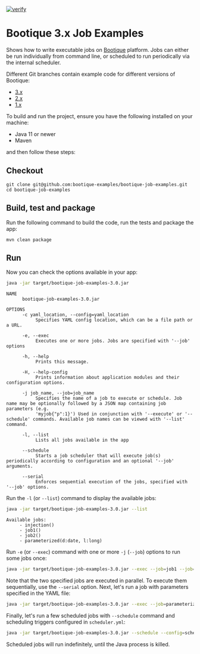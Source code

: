 [![verify](https://github.com/bootique-examples/bootique-jobs-examples/actions/workflows/verify.yml/badge.svg)](https://github.com/bootique-examples/bootique-jobs-examples/actions/workflows/verify.yml)

# Bootique 3.x Job Examples

Shows how to write executable jobs on [Bootique](http://bootique.io) platform. Jobs can either be run individually from command line, 
or scheduled to run periodically via the internal scheduler.

Different Git branches contain example code for different versions of Bootique:

* [3.x](https://github.com/bootique-examples/bootique-jobs-demo/tree/3.x)
* [2.x](https://github.com/bootique-examples/bootique-jobs-demo/tree/2.x)
* [1.x](https://github.com/bootique-examples/bootique-jobs-demo/tree/1.x)

To build and run the project, ensure you have the following installed on your machine:

* Java 11 or newer
* Maven

and then follow these steps:

## Checkout
```
git clone git@github.com:bootique-examples/bootique-job-examples.git
cd bootique-job-examples
```

## Build, test and package

Run the following command to build the code, run the tests and package the app:
```
mvn clean package
```

## Run

Now you can check the options available in your app:

```bash
java -jar target/bootique-job-examples-3.0.jar
```

```
NAME
      bootique-job-examples-3.0.jar

OPTIONS
      -c yaml_location, --config=yaml_location
           Specifies YAML config location, which can be a file path or a URL.

      -e, --exec
           Executes one or more jobs. Jobs are specified with '--job' options

      -h, --help
           Prints this message.

      -H, --help-config
           Prints information about application modules and their configuration options.

      -j job_name, --job=job_name
           Specifies the name of a job to execute or schedule. Job name may be optionally followed by a JSON map containing job parameters (e.g.
           'myjob{"p":1}') Used in conjunction with '--execute' or '--schedule' commands. Available job names can be viewed with '--list' command.

      -l, --list
           Lists all jobs available in the app

      --schedule
           Starts a job scheduler that will execute job(s) periodically according to configuration and an optional '--job' arguments.

      --serial
           Enforces sequential execution of the jobs, specified with '--job' options.
```

Run the `-l` (or `--list`) command to display the available jobs:

```bash
java -jar target/bootique-job-examples-3.0.jar --list
```

```
Available jobs:
     - injection()
     - job1()
     - job2()
     - parameterized(d:date, l:long)
```

Run `-e` (or `--exec`) command with one or more `-j` (`--job`) options to run some jobs once:

```bash
java -jar target/bootique-job-examples-3.0.jar --exec --job=job1 --job=job2
```

Note that the two specified jobs are executed in parallel. To execute them sequentially, use the `--serial` option. Next,
let's run a job with parameters specified in the YAML file:

```bash
java -jar target/bootique-job-examples-3.0.jar --exec --job=parameterized --config=params.yml
```
Finally, let's run a few scheduled jobs with `--schedule` command and scheduling triggers configured in `scheduler.yml`:
```bash
java -jar target/bootique-job-examples-3.0.jar --schedule --config=scheduler.yml
```
Scheduled jobs will run indefinitely, until the Java process is killed. 